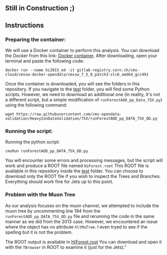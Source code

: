 ## Still in Construction ;)

## Instructions

### Preparing the container:

We will use a Docker container to perform this analysis. You can download the Docker from this link: [Docker container](https://www.docker.com/products/docker-desktop/). After downloading, open your terminal and paste the following code:

  ```
  docker run --name hi2015_od -it gitlab-registry.cern.ch/cms-cloud/cmssw-docker-opendata/cmssw_7_5_8_patch3-slc6_amd64_gcc491
  ```
Once the container is downloaded, you will see the folders in this repository. If you navigate to the [test](HeavyIonsAnalysis/JetAnalysis/test) folder, you will find some Python scripts. However, we need to download an additional one (in reality, it's not a different script, but a simple modification of `runForestAOD_pp_Data_75X.py`) using the following command:

```
wget https://raw.githubusercontent.com/cms-opendata-validation/HeavyIonDataValidation/75X/runForestAOD_pp_DATA_75X_OD.py

```

### Running the script:

Running the python script:

```
cmsRun runForestAOD_pp_DATA_75X_OD.py
```

You will encounter some errors and processing messages, but the script will work and produce a ROOT file named `HiForest.root` This ROOT file is available in this repository inside the [test](HeavyIonsAnalysis/JetAnalysis/test) folder. You can choose to download only the ROOT file if you wish to inspect the Trees and Branches. Everything should work fine for Jets up to this point.
  

### Problem with the Muon Tree

As our analysis focuses on the muon channel, we attempted to include the muon tree by uncommenting line 194 from the `runForestAOD_pp_DATA_75X_OD.py` file and rerunning the code in the same manner as we did from the 2013 case. However, we encountered an issue where the object has no attribute `hltMuTree`. I even tryed to see if the spelling but it is not the problem. 

The ROOT output is available in [HiForest.root](HeavyIonsAnalysis) You can download and open it with the `TBrowser` in ROOT to examine it (just for the Jets)."


